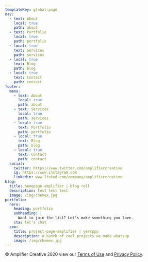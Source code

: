 ```yaml
---
templateKey: global-page
nav:
  - text: About
    local: true
    path: about
  - text: Portfolio
    local: true
    path: portfolio
  - local: true
    text: Services
    path: services
  - local: true
    text: Blog
    path: blog
  - local: true
    text: Contact
    path: contact
footer:
  menu:
    - text: About
      local: true
      path: about
    - text: Services
      local: true
      path: services
    - local: true
      text: Portfolio
      path: portfolio
    - local: true
      text: Blog
      path: blog
    - local: true
      text: Contact
      path: contact
  social:
    twitter: https://www.twitter.com/amplifiercreative
    ig: https://www.instagram.com
    linkedin: www.linked.com/company/amplifiercreative
blog:
  title: homepage-amplifier | blog roll
  description: test test test
  image: /img/chemex.jpg
portfolio:
  hero:
    heading: portfolio
    subheading: |
      Want to join the list? Let's make something you love.
    cta: let's chat
  seo:
    title: project-page-amplifier | yerrppp
    description: A bunch of cool projects we made whatsup
    image: /img/chemex.jpg
---
```


© Amplifier Creative 2020 view our [Terms of Use](/terms) and [Privacy Policy](/privacy).
